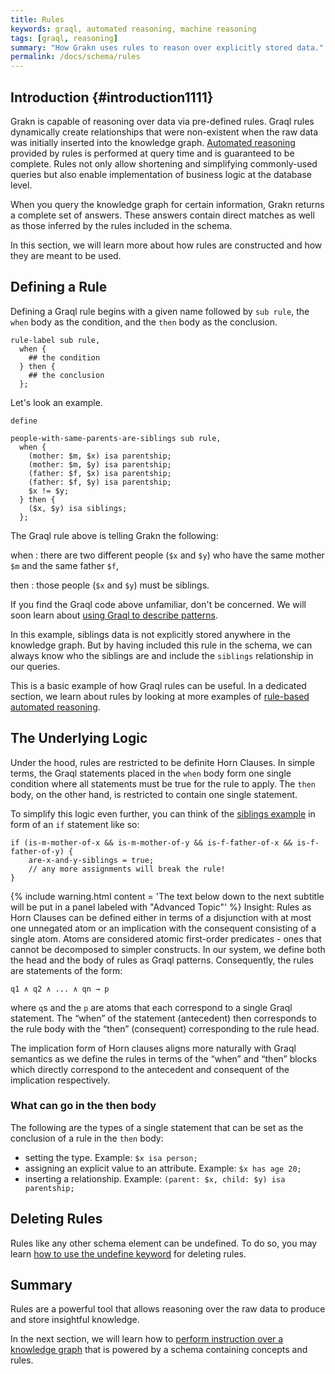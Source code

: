 ```yaml
---
title: Rules
keywords: graql, automated reasoning, machine reasoning
tags: [graql, reasoning]
summary: "How Grakn uses rules to reason over explicitly stored data."
permalink: /docs/schema/rules
---
```


## Introduction {#introduction1111}
Grakn is capable of reasoning over data via pre-defined rules. Graql rules dynamically create relationships that were non-existent when the raw data was initially inserted into the knowledge graph. [Automated reasoning](...) provided by rules is performed at query time and is guaranteed to be complete. Rules not only allow shortening and simplifying commonly-used queries but also enable implementation of business logic at the database level.

When you query the knowledge graph for certain information, Grakn returns a complete set of answers. These answers contain direct matches as well as those inferred by the rules included in the schema.

In this section, we will learn more about how rules are constructed and how they are meant to be used.

## Defining a Rule
Defining a Graql rule begins with a given name followed by `sub rule`, the `when` body as the condition, and the `then` body as the conclusion.

```graql
rule-label sub rule,
  when {
    ## the condition
  } then {
    ## the conclusion
  };
```

Let's look an example.

```graql
define

people-with-same-parents-are-siblings sub rule,
  when {
    (mother: $m, $x) isa parentship;
    (mother: $m, $y) isa parentship;
    (father: $f, $x) isa parentship;
    (father: $f, $y) isa parentship;
    $x != $y;
  } then {
    ($x, $y) isa siblings;
  };
```

The Graql rule above is telling Grakn the following:

when
: there are two different people (`$x` and `$y`) who have the same mother `$m` and the same father `$f`,

then
: those people (`$x` and `$y`) must be siblings.

If you find the Graql code above unfamiliar, don't be concerned. We will soon learn about [using Graql to describe patterns](...).

In this example, siblings data is not explicitly stored anywhere in the knowledge graph. But by having included this rule in the schema, we can always know who the siblings are and include the `siblings` relationship in our queries.

This is a basic example of how Graql rules can be useful. In a dedicated section, we learn about rules by looking at more examples of [rule-based automated reasoning](...).

## The Underlying Logic
Under the hood, rules are restricted to be definite Horn Clauses. In simple terms, the Graql statements placed in the `when` body form one single condition where all statements must be true for the rule to apply. The `then` body, on the other hand, is restricted to contain one single statement.

To simplify this logic even further, you can think of the [siblings example](#defining-a-rule) in form of an `if` statement like so:

```
if (is-m-mother-of-x && is-m-mother-of-y && is-f-father-of-x && is-f-father-of-y) {
    are-x-and-y-siblings = true;
    // any more assignments will break the rule!
}
```
{% include warning.html content = 'The text below down to the next subtitle will be put in a panel labeled with "Advanced Topic"' %}
Insight: Rules as Horn Clauses can be defined either in terms of a disjunction with at most one unnegated atom or an implication with the consequent consisting of a single atom. Atoms are considered atomic first-order predicates - ones that cannot be decomposed to simpler constructs.
In our system, we define both the head and the body of rules as Graql patterns. Consequently, the rules are statements of the form:

```
q1 ∧ q2 ∧ ... ∧ qn → p
```

where `q`s and the `p` are atoms that each correspond to a single Graql statement. The “when” of the statement (antecedent) then corresponds to the rule body with the “then” (consequent) corresponding to the rule head.

The implication form of Horn clauses aligns more naturally with Graql semantics as we define the rules in terms of the “when” and “then” blocks which directly correspond to the antecedent and consequent of the implication respectively.

### What can go in the then body
The following are the types of a single statement that can be set as the conclusion of a rule in the `then` body:
- setting the type. Example: `$x isa person;`
- assigning an explicit value to an attribute. Example: `$x has age 20;`
- inserting a relationship. Example: `(parent: $x, child: $y) isa parentship;`

## Deleting Rules
Rules like any other schema element can be undefined. To do so, you may learn [how to use the undefine keyword](/docs/schema/concepts#undefine) for deleting rules.

## Summary
Rules are a powerful tool that allows reasoning over the raw data to produce and store insightful knowledge.

In the next section, we will learn how to [perform instruction over a knowledge graph](/docs/query/overview) that is powered by a schema containing concepts and rules.